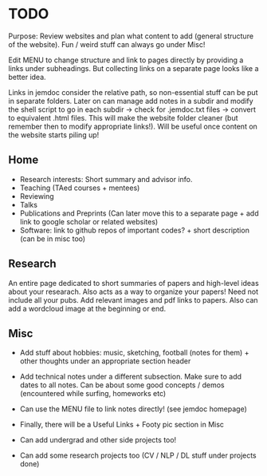 # TODO

Purpose: Review websites and plan what content to add (general structure of 
the website). Fun / weird stuff can always go under Misc!

Edit MENU to change structure and link to pages directly by providing a links under 
subheadings. But collecting links on a separate page looks like a better idea.

Links in jemdoc consider the relative path, so non-essential stuff can be put in 
separate folders. Later on can manage add notes in a subdir and modify the shell script to
go in each subdir -> check for .jemdoc.txt files -> convert to equivalent .html files. This
will make the website folder cleaner (but remember then to modify appropriate links!). Will be
useful once content on the website starts piling up!


## Home
- Research interests: Short summary and advisor info.
- Teaching (TAed courses + mentees)
- Reviewing
- Talks
- Publications and Preprints (Can later move this to a separate page + add link to google
  scholar or related websites)
- Software: link to github repos of important codes? + short description (can be in misc too)


## Research

An entire page dedicated to short summaries of papers and high-level ideas about your researach.
Also acts as a way to organize your papers! Need not include all your pubs. Add relevant images and pdf links to papers. Also can add a wordcloud image at the beginning or end. 


## Misc

- Add stuff about hobbies: music, sketching, football (notes for them) + other thoughts under
  an appropriate section header
  
- Add technical notes under a different subsection. Make sure to add dates to all notes. Can be 
  about some good concepts / demos (encountered while surfing, homeworks etc)

- Can use the MENU file to link notes directly! (see jemdoc homepage)

- Finally, there will be a Useful Links + Footy pic section in Misc

- Can add undergrad and other side projects too!

- Can add some research projects too (CV / NLP / DL stuff under projects done)




